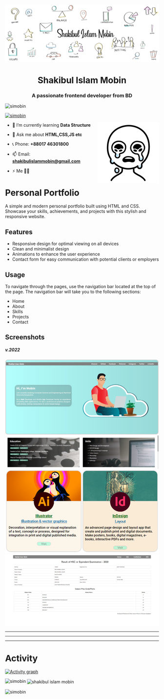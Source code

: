 ![MasterHead](./mobin_readme_banner.svg)
<h1 align="center">Shakibul Islam Mobin</h1>
<h3 align="center">A passionate frontend developer from BD</h3>

<p align="left"> <img src="https://komarev.com/ghpvc/?username=simobin&label=Profile%20views&color=0e75b6&style=flat" alt="simobin" /> </p>

<p align="left"> <a href="https://github.com/ryo-ma/github-profile-trophy"><img src="https://github-profile-trophy.vercel.app/?username=simobin&theme=tokyonight" alt="simobin" /></a> </p>
<img align="right" alt="siMobin" width="200" src="./mobin_readme_img.gif">


- 🌱 I’m currently learning **Data Structure**

- 💬 Ask me about **HTML,CSS,JS etc**

- 📞 Phone: **+88017 46301800**

- 📫 Email: **shakibulislammobin@gmail.com**

- ⚡ Me **🤨😒**



# Personal Portfolio

A simple and modern personal portfolio built using HTML and CSS. Showcase your skills, achievements, and projects with this stylish and responsive website.

## Features

- Responsive design for optimal viewing on all devices
- Clean and minimalist design
- Animations to enhance the user experience
- Contact form for easy communication with potential clients or employers

## Usage

To navigate through the pages, use the navigation bar located at the top of the page. The navigation bar will take you to the following sections:

- Home
- About
- Skills
- Projects
- Contact

## Screenshots
##### v.2022

![Home page screenshot](./Screenshot%20(hero).png)
![Home page screenshot](./Screenshot%20(E_s).png)
![Home page screenshot](./Screenshot%20(card).png)
![About page screenshot](./Screenshot%20(result).png)

________
___________________
____________________________
# Activity

[![Activity graph](https://github-readme-activity-graph.cyclic.app/graph?username=siMobin&theme=github)](https://github.com/siMobin)
<p><img align="left" src="https://github-readme-stats.vercel.app/api/top-langs?username=simobin&show_icons=true&locale=en&layout=compact&theme=tokyonight" alt="simobin" /></p>

<p>&nbsp;<img align="center" src="https://github-readme-stats.vercel.app/api?username=simobin&show_icons=true&locale=en&theme=tokyonight" alt="shakibul islam mobin" /></p>


<p><img align="center" src="https://github-readme-streak-stats.herokuapp.com/?user=simobin&theme=tokyonight" alt="simobin" /></p>
